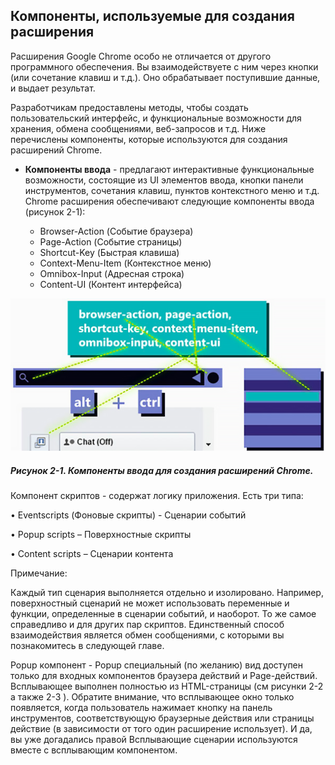 ## Компоненты, используемые для создания расширения

Расширения Google Chrome особо не отличается от другого программного обеспечения. Вы взаимодействуете с ним через кнопки \(или сочетание клавиш и т.д.\). Оно обрабатывает поступившие данные, и выдает результат.

Разработчикам предоставлены методы, чтобы создать пользовательский интерфейс, и функциональные возможности для хранения, обмена сообщениями, веб-запросов и т.д. Ниже перечислены компоненты, которые используются для создания расширений Chrome.

* **Компоненты ввода** - предлагают интерактивные функциональные возможности, состоящие из UI элементов ввода, кнопки панели инструментов, сочетания клавиш, пунктов контекстного меню и т.д. Chrome расширения обеспечивают следующие компоненты ввода \(рисунок 2-1\):

  * Browser-Action \(Событие браузера\)
  * Page-Action \(Событие страницы\)
  * Shortcut-Key \(Быстрая клавиша\)
  * Context-Menu-Item \(Контекстное меню\)
  * Omnibox-Input \(Адресная строка\)
  * Content-UI \(Контент интерфейса\)

![Рисунок 2-1. Компоненты ввода для создания расширений Chrome](/assets/figure-2-1.png)

##### Рисунок 2-1. _Компоненты ввода для создания расширений Chrome._

Компонент скриптов - содержат логику приложения. Есть три типа:

• Eventscripts \(Фоновые скрипты\) - Сценарии событий

• Popup scripts – Поверхностные скрипты

• Content scripts – Сценарии контента



Примечание:

Каждый тип сценария выполняется отдельно и изолировано. Например, поверхностный сценарий не может использовать переменные и функции, определенные в сценарии событий, и наоборот. То же самое справедливо и для других пар скриптов. Единственный способ взаимодействия является обмен сообщениями, с которыми вы познакомитесь в следующей главе.



Popup компонент - Popup специальный \(по желанию\) вид доступен только для входных компонентов браузера действий и Page-действий. Всплывающее выполнен полностью из HTML-страницы \(см рисунки 2-2 а также 2-3 \). Обратите внимание, что всплывающее окно только появляется, когда пользователь нажимает кнопку на панель инструментов, соответствующую браузерные действия или страницы действие \(в зависимости от того один расширение использует\). И да, вы уже догадались правой Всплывающие сценарии используются вместе с всплывающим компонентом.



